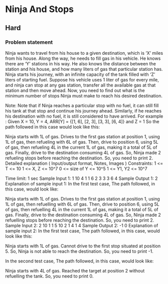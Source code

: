 # Ninja And Stops
## Hard
### Problem statement
Ninja wants to travel from his house to a given destination, which is ‘X’ miles from his house. Along the way, he needs to fill gas in his vehicle. He knows there are ‘Y’ stations in his way. He also knows the distance between the station and his house, and how many liters of gas that particular station has.
Ninja starts his journey, with an infinite capacity of the tank filled with ‘Z’ liters of starting fuel. Suppose his vehicle uses 1 liter of gas for every mile, and ninja can stop at any gas station, transfer all the available gas at that station and then move ahead.
Now, you need to find out what is the minimum number of stops Ninja must make to reach his desired destination.

Note:
Note that if Ninja reaches a particular stop with no fuel, it can still fill his tank at that stop and continue his journey ahead. Similarly, if he reaches his destination with no fuel, it is still considered to have arrived.
For example :
Given X = 10, Y = 4, ARR[Y] = {[1, 6], [2, 3], [3, 3], [6, 4]} and Z = 1
So the path followed in this case would look like this:

Ninja starts with 1L of gas. 
Drives to the first gas station at position 1, using 1L of gas, then refueling with 6L of gas.
Then, drive to position 6, using 5L of gas, then refueling 4L in the current 1L of gas, making it a total of 5L of gas.
Finally, drive to the destination consuming 4L of gas.
So, Ninja made 2 refueling stops before reaching the destination. So, you need to print 2. 
Detailed explanation ( Input/output format, Notes, Images )
Constraints:
1 <= T <= 10
1 <= X, Z  <= 10^7
0 <= size of Y <= 10^5
1 <= Y1, Y2 <= 10^7

Time limit: 1 sec
Sample Input 1:
1
10 4 1
1 6
2 3
3 3
6 4
Sample Output 1:
2
Explanation of sample input 1:
In the first test case, 
The path followed, in this case, would look like:

Ninja starts with 1L of gas. 
Drives to the first gas station at position 1, using 1L of gas, then refuelling with 6L of gas.
Then, drive to position 6, using 5L of gas, then refuelling 4L in the current 1L of gas, making it a total of 5L of gas.
Finally, drive to the destination consuming 4L of gas. 
So, Ninja made 2 refuelling stops before reaching the destination. So, you need to print 2. 
Sample Input 2:
2
10 1 1
5 10
2 1 4
1 4
Sample Output 2:
-1
0
Explanation of sample input 2:
In the first test case, 
The path followed, in this case, would look like this:

Ninja starts with 1L of gas. 
Cannot drive to the first stop situated at position 5.
So, Ninja is not able to reach the destination. So, you need to print -1.

In the second test case, 
The path followed, in this case, would look like:

Ninja starts with 4L of gas. 
Reached the target at position 2 without refuelling the tank. So, you need to print 0.
